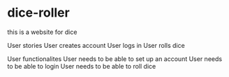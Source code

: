 # dice-roller
this is a website for dice

User stories
   User creates account
   User logs in
   User rolls dice

User functionalites
     User needs to be able to set up an account
    User needs to be able to login
    User needs to be able to roll dice

